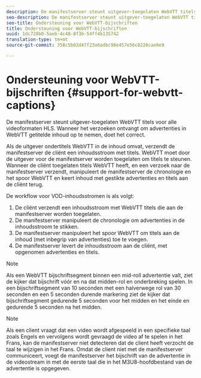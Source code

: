 ```yaml
---
description: De manifestserver steunt uitgever-toegelaten WebVTT titels voor alle videoformaten HLS. Wanneer het verzoeken ontvangt om advertenties in WebVTT getitelde inhoud op te nemen, doet het correct.
seo-description: De manifestserver steunt uitgever-toegelaten WebVTT titels voor alle videoformaten HLS. Wanneer het verzoeken ontvangt om advertenties in WebVTT getitelde inhoud op te nemen, doet het correct.
seo-title: Ondersteuning voor WebVTT-bijschriften
title: Ondersteuning voor WebVTT-bijschriften
uuid: 1dc728b0-5aeb-4c48-8f3b-54ff4b135742
translation-type: tm+mt
source-git-commit: 358c5b02d47f23a6adbc98e457e56c8220cae6e9

---
```



# Ondersteuning voor WebVTT-bijschriften {#support-for-webvtt-captions}

De manifestserver steunt uitgever-toegelaten WebVTT titels voor alle videoformaten HLS. Wanneer het verzoeken ontvangt om advertenties in WebVTT getitelde inhoud op te nemen, doet het correct.

Als de uitgever ondertitels WebVTT in de inhoud omvat, verzendt de manifestserver de cliënt een inhoudsstroom met titels. WebVTT moet door de uitgever voor de manifestserver worden toegelaten om titels te steunen. Wanneer de cliënt toegelaten titels WebVTT heeft, en een verzoek naar de manifestserver verzendt, manipuleert de manifestserver de chronologie en het spoor WebVTT en keert inhoud met gestikte advertenties en titels aan de cliënt terug.

De workflow voor VOD-inhoudsstromen is als volgt:

1. De cliënt verzendt een inhoudsstroom met WebVTT titels die aan de manifestserver worden toegelaten.
1. De manifestserver manipuleert de chronologie om advertenties in de inhoudsstroom te stikken.
1. De manifestserver manipuleert het spoor WebVTT om titels aan de inhoud (met inbegrip van advertenties) toe te voegen.
1. De manifestserver levert de inhoudsstroom aan de cliënt, met opgenomen advertenties en titels.

>[!NOTE]
>
>Als een WebVTT bijschriftsegment binnen een mid-roll advertentie valt, ziet de kijker dat bijschrift vóór en na dat midden-rol en onderbreking spelen. In een bijschriftsegment van 10 seconden met een halverwege rol van 30 seconden en een 5 seconden durende markering ziet de kijker dat bijschriftsegment gedurende 5 seconden voor het midden en het einde en gedurende 5 seconden na het midden.

>[!NOTE]
>
>Als een client vraagt dat een video wordt afgespeeld in een specifieke taal zoals Engels en vervolgens wordt gevraagd de video af te spelen in het Frans, kan de manifestserver niet detecteren dat de client heeft verzocht de taal te wijzigen in het Frans. Omdat de client niet met de manifestserver communiceert, voegt de manifestserver het bijschrift van de advertentie in de videostream in met de eerste taal die in het M3U8-hoofdbestand van de advertentie is opgegeven.